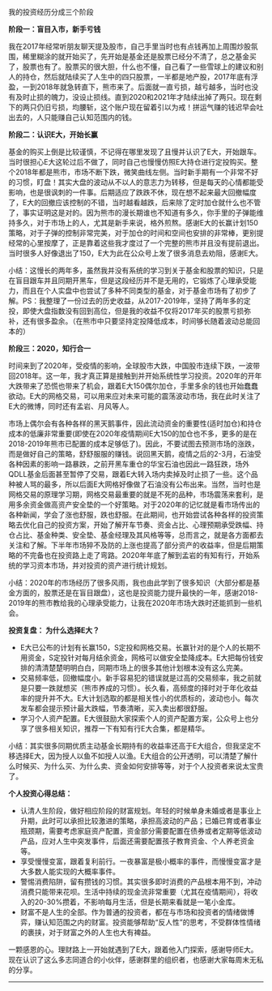 我的投资经历分成三个阶段

**阶段一：盲目入市，新手亏钱**

我在2017年经常听朋友聊天提及股市，自己手里当时也有点钱再加上周围炒股氛围，稀里糊涂的就开始买了，先开始是基金还是股票已经分不清了，总之基金买了，股票也有了。股票买的很大胆，什么也不懂，自己看了一些雪球上的建议和别人的持仓，然后就陆续买了人生中的四只股票，一半都是地产股，2017年底有浮盈，一到2018年就急转直下，熊市来了。后面就一直亏损，越亏越多，当时也没有及时止损的魄力，没设止损线。直到2020和2021年才陆续出掉了两只。现在剩下的两只仍旧亏损，均腰斩，这个账户现在留着引以为戒！拼运气赚的钱迟早会吐出去的，人只能赚自己认知范围内的钱。

**阶段二：认识E大，开始长赢**

基金的购买上倒是比较谨慎，不记得在哪里发现了且慢并认识了E大，开始跟车。当时很担心E大这轮过后不做了，同时自己也慢慢仿照E大持仓进行定投购买。整个2018年都是熊市，市场不断下跌，微笑曲线左侧。当时新手期有一个非常不好的习惯，盯盘！其实大盘的波动从不以人的意志力为转移，但是每天的心情都能受影响，也是很讽刺的一件事。后期适应了跌跌不休，现在想不起来最大回撤幅度了，E大的回撤应该控制的不错，当时越看越跌，后来除了定时加仓就什么也不管了，事实证明这是对的。因为熊市的漫长期谁也不知道有多久，你手里的子弹能维持多久，对于市场上的人，尤其是新手来说，格外煎熬。感谢E大的长赢计划150策略，对于子弹的控制非常完美，对于加仓的时间和空间也安排的非常棒，更别提经常的心里按摩了，正是靠着这些我才度过了一个完整的熊市并且没有提前退出。当时很多人好像退出了150，E大为此在公众号上发了很多消息去劝阻，感谢E大。

小结：这慢长的两年多，虽然我并没有系统的学习到关于基金和股票的知识，只是在盲目跟车并且同期开黑车，但是这段经历并不是无用的，它锻炼了心理承受能力，而且在个人实盘中也尝试了多种不同类型的基金，对于基金市场有了初步了解。PS：我整理了一份过去的历史收益，从2017-2019年，坚持了两年多的定投，即使大盘指数没有回到高位，但是我的收益不仅将2017年买的股票亏损弥补，还有很多盈余。（在熊市中只要坚持定投降低成本，时间够长随着波动总能回本的）

**阶段三：2020，知行合一**

时间来到了2020年，受疫情的影响，全球股市大跌，中国股市连续下跌，一波带回2018年。这一年，我才真正算是接触到并开始系统性学习投资。2020年的开年大跌带来了恐慌也带来了机会，跟着E大150偶尔加仓，手里多余的钱也开始蠢蠢欲动。E大的网格交易，可以用来应对未来可能的震荡波动市场，我在此时关注了E大的微博，同时还有孟岩、月风等人。

市场上偶尔会有各种各样的黑天鹅事件，因此流动资金的重要性(适时加仓)和持仓成本的低廉非常重要(即使在2020年疫情期间E大150的加仓也不多，更多的是在2018-2019年熊市已配置的成本足够低了)。因此，不要试图去预测市场的涨跌，而是做好自己的策略，舒舒服服的赚钱。说回黑天鹅，疫情之后的2-3月，石油受各种因素的影响一路暴跌，之前开黑车重仓的华宝石油也因此一路狂跌，场外QDLL基金后面甚至暂停了交易，跟着E大转入场内卖掉及时止损了一些。这个品种被人骂的最多，所以后面E大网格好像做了石油没有公布出来。当然，当时也是网格交易的原理学习期，网格交易最重要的就是不死的品种，市场震荡来套利，是用多余资金做高资产安全垫的一个好策略。对于2020年的记忆就是看市场传出的各种新闻，学会了涨也舒服，跌也舒服。在此期间，也开始尝试各种各样的投资策略去优化自己的投资方案，开始了解开车节奏、资金占比、心理预期承受跌幅、持仓占比、基金种类、安全垫、基金经理及其风格等等，总而言之，就是各方面都去关注和了解。下半年市场猝不及防的上涨也提高了部分资产的收益率，但是后期策略的不完备也在投资路上走了弯路。2020年年底了解到孟岩的有知有行，开始系统的学习资本市场，并对投资的资产进行统计规划。

小结：2020年的市场经历了很多风雨，我也由此学到了很多知识（大部分都是基金方面的，股票还是在盲目跟盘），这也是投资能力提升最快的一年，感谢2018-2019年的熊市教给我的心理承受能力，让我在2020年市场大跌时还能抓到一些机会。

**投资复盘： 为什么选择E大？**

- E大已公布的计划有长赢150，S定投和网格交易。长赢针对的是个人的长期不用资金，S定投针对每月结余资金，网格可以做安全垫降成本。E大把每份钱安排的清清楚楚明明白白，同期市场上的很多其他计划根本没有这么完美。
- 交易频率低，回撤幅度小。新手容易犯的错误就是过高的交易频率，我之前就是只要一跌就想买（熊市养成的习惯）。长久看，高频度的择时对于年化收益率的提升并不大。E大计划选取的都是相关性小的优质标的，波动也小。每次发车都会提示预计最大跌幅，节奏清晰，买入卖出都很舒服。
- 学习个人资产配置。E大很鼓励大家探索个人的资产配置方案，公众号上也分享了很多相关知识，推荐一下有知有行E大合集，都是精华。

小结：其实很多同期优质主动基金长期持有的收益率还高于E大组合，但我坚定不移选择E大，因为授人以鱼不如授人以渔。E大组合的公开透明，可以清楚了解什么时候买、为什么买、为什么卖、资金如何安排等等，对于个人投资者来说太宝贵了。

**个人投资心得总结：**

- 认清人生阶段，做好相应阶段的财富规划。年轻的时候单身未婚或者是事业上升期，此时可以承担比较激进的策略，承担高波动的产品；已婚已育或者事业瓶颈期，需要考虑家庭资产配置，资金部分需要配置在债券或者定期等低波动产品，应对人生中突发事件，后面还需要配置孩子教育资金、个人养老资金等。
- 享受慢慢变富，跟着复利前行。一夜暴富是极小概率的事件，而慢慢变富才是大多数人能实现的大概率事件。
- 警惕消费陷阱，留有攒钱的习惯。其实很多即时消费的产品根本用不到，冲动消费只能带来花呗。生活中持续的现金流非常重要（尤其在疫情期间），将收入的20-30%攒着，不影响每月生活，但是长期来看就是一笔小金库。
- 财富不是人生的全部。作为普通的投资者，都在与市场和投资者的情绪做博弈，赚认知范围之内的财富。投资能够帮助“反人性”的思考，不受群体性情绪的裹挟，对于财富之外的人生也大有裨益。

一颗感恩的心。理财路上一开始就遇到了E大，跟着他入门探索，感谢导师E大。现在认识了这么多志同道合的小伙伴，感谢群里的组织者，也感谢大家每周末无私的分享。

------

